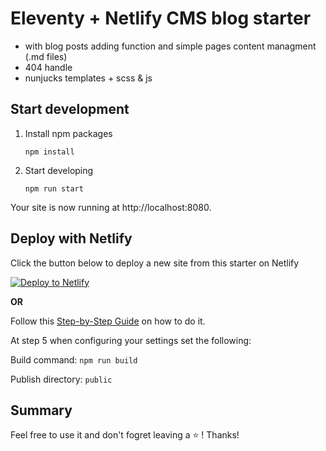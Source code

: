 # Eleventy + Netlify CMS blog starter

- with blog posts adding function and simple pages content managment (.md files)
- 404 handle
- nunjucks templates + scss & js

## Start development

1. Install npm packages

	`npm install`

2.  Start developing

	`npm run start`

Your site is now running at http://localhost:8080.

## Deploy with Netlify

Click the button below to deploy a new site from this starter on Netlify

[![Deploy to Netlify](https://www.netlify.com/img/deploy/button.svg)](https://app.netlify.com/start/deploy?repository=https://github.com/0adk/11ty-netlify-cms-starter&stack=cms)

**OR**

Follow this [Step-by-Step Guide](http://https://www.netlify.com/blog/2016/09/29/a-step-by-step-guide-deploying-on-netlify/ "Step-by-Step Guide") on how to do it.

At step 5 when configuring your settings set the following:

Build command: `npm run build`

Publish directory: `public`



## Summary

Feel free to use it and don't fogret leaving a ⭐ !
Thanks!
